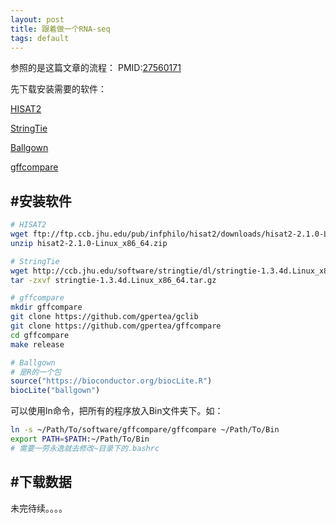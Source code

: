 ```yaml
---
layout: post
title: 跟着做一个RNA-seq
tags: default
---
```


参照的是这篇文章的流程：
PMID:[27560171](https://www.ncbi.nlm.nih.gov/pubmed/27560171)

先下载安装需要的软件：

[HISAT2](http://ccb.jhu.edu/software/hisat2/index.shtml)

[StringTie](http://ccb.jhu.edu/software/stringtie/index.shtml?t=manual)

[Ballgown](http://www.bioconductor.org/packages/release/bioc/html/ballgown.html)

[gffcompare](https://github.com/gpertea/gffcompare)

#安装软件
-----------------------------------------
```sh
# HISAT2
wget ftp://ftp.ccb.jhu.edu/pub/infphilo/hisat2/downloads/hisat2-2.1.0-Linux_x86_64.zip
unzip hisat2-2.1.0-Linux_x86_64.zip

# StringTie
wget http://ccb.jhu.edu/software/stringtie/dl/stringtie-1.3.4d.Linux_x86_64.tar.gz
tar -zxvf stringtie-1.3.4d.Linux_x86_64.tar.gz

# gffcompare
mkdir gffcompare
git clone https://github.com/gpertea/gclib
git clone https://github.com/gpertea/gffcompare
cd gffcompare
make release
```
```R
# Ballgown
# 是R的一个包
source("https://bioconductor.org/biocLite.R")
biocLite("ballgown")
```
可以使用ln命令，把所有的程序放入Bin文件夹下。如：
```sh
ln -s ~/Path/To/software/gffcompare/gffcompare ~/Path/To/Bin
export PATH=$PATH:~/Path/To/Bin
# 需要一劳永逸就去修改~目录下的.bashrc
```

#下载数据
-------------------------------------------
未完待续。。。。









[T_T]:离职倒计时啦